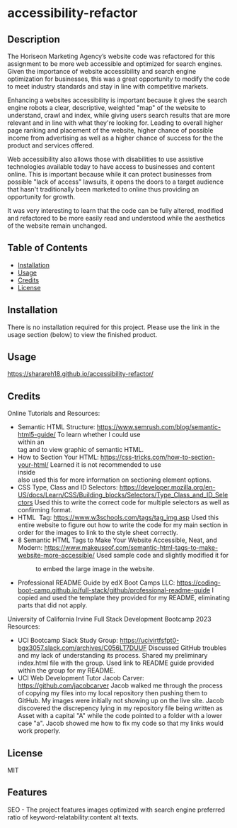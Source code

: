 # accessibility-refactor
## Description
The Horiseon Marketing Agency’s website code was refactored for this assignment to be more web accessible and optimized for search engines. Given the importance of website accessibility and search engine optimization for businesses, this was a great opportunity to modify the code to meet industry standards and stay in line with competitive markets.  

Enhancing a websites accessibility is important because it gives the search engine robots a clear, descriptive, weighted "map" of the website to understand, crawl and index, while giving users search results that are more relevant and in line with what they're looking for.  Leading to overall higher page ranking and placement of the website, higher chance of possible income from advertising as well as a higher chance of success for the the product and services offered. 

Web accessibility also allows those with disabilities to use assistive technologies available today to have access to businesses and content online.  This is important because while it can protect businesses from possible "lack of access" lawsuits, it opens the doors to a target audience that hasn't traditionally been marketed to online thus providing an opportunity for growth. 

It was very interesting to learn that the code can be fully altered, modified and refactored to be more easily read and understood while the aesthetics of the website remain unchanged. 


## Table of Contents 

- [Installation](#installation)
- [Usage](#usage)
- [Credits](#credits)
- [License](#license)

## Installation

There is no installation required for this project. Please use the link in the usage section (below) to view the finished product. 

## Usage


https://sharareh18.github.io/accessibility-refactor/


## Credits

Online Tutorials and Resources:

-  Semantic HTML Structure:  https://www.semrush.com/blog/semantic-html5-guide/
   To learn whether I could use <section> within an <aside> tag and to view graphic of semantic HTML.
-  How to Section Your HTML:  https://css-tricks.com/how-to-section-your-html/
   Learned it is not recommended to use <aside> inside <aside> also used this for more information on sectioning element options.
-  CSS Type, Class and ID Selectors:  https://developer.mozilla.org/en-US/docs/Learn/CSS/Building_blocks/Selectors/Type_Class_and_ID_Selectors
   Used this to write the correct code for multiple selectors as well as confirming format.
-  HTML <img> Tag:  https://www.w3schools.com/tags/tag_img.asp
   Used this entire website to figure out how to write the code for my main section in order for the images to link to the style sheet 
   correctly.   
-  8 Semantic HTML Tags to Make Your Website Accessible, Neat, and Modern:  https://www.makeuseof.com/semantic-html-tags-to-make-website-more-accessible/
   Used sample code and slightly modified it for <figure> to embed the large image in the website.
-  Professional README Guide by edX Boot Camps LLC:  https://coding-boot-camp.github.io/full-stack/github/professional-readme-guide
   I copied and used the template they provided for my README, eliminating parts that did not apply.
  

University of California Irvine Full Stack Development Bootcamp 2023 Resources:

-  UCI Bootcamp Slack Study Group:  https://ucivirtfsfpt0-bgx3057.slack.com/archives/C056LT7DUUF
   Discussed GitHub troubles and my lack of understanding its process.  Shared my preliminary index.html file with the group.  Used link to 
   README guide provided within the group for my README. 
-  UCI Web Development Tutor Jacob Carver:  https://github.com/jacobcarver
   Jacob walked me through the process of copying my files into my local repository then pushing them to GitHub.
   My images were initially not showing up on the live site.  Jacob discovered the discrepency lying in my repository file being written as 
   Asset with a capital "A" while the code pointed to a folder with a lower case "a".
   Jacob showed me how to fix my code so that my links would work properly. 
   
    

## License

MIT

## Features

SEO - The project features images optimized with search engine preferred ratio of keyword-relatability:content alt texts.

